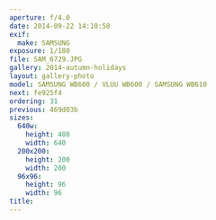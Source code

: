 ```yaml
---
aperture: f/4.0
date: 2014-09-22 14:10:58
exif:
  make: SAMSUNG
exposure: 1/180
file: SAM_6729.JPG
gallery: 2014-autumn-holidays
layout: gallery-photo
model: SAMSUNG WB600 / VLUU WB600 / SAMSUNG WB610
next: fe925f4
ordering: 31
previous: 469d03b
sizes:
  640w:
    height: 480
    width: 640
  200x200:
    height: 200
    width: 200
  96x96:
    height: 96
    width: 96
title: 
---
```

